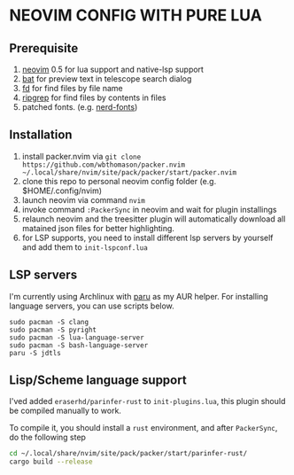 # NEOVIM CONFIG WITH PURE LUA

## Prerequisite

1. [neovim](https://github.com/neovim/neovim) 0.5 for lua support and native-lsp support
2. [bat](https://github.com/sharkdp/bat) for preview text in telescope search dialog
3. [fd](https://github.com/sharkdp/fd) for find files by file name
4. [ripgrep](https://github.com/BurntSushi/ripgrep) for find files by contents in files
5. patched fonts. (e.g. [nerd-fonts](https://github.com/ryanoasis/nerd-fonts))

## Installation

1. install packer.nvim via `git clone https://github.com/wbthomason/packer.nvim ~/.local/share/nvim/site/pack/packer/start/packer.nvim`
2. clone this repo to personal neovim config folder (e.g. $HOME/.config/nvim)
3. launch neovim via command `nvim`
4. invoke command `:PackerSync` in neovim and wait for plugin installings
5. relaunch neovim and the treesitter plugin will automatically download all matained json files for better highlighting.
6. for LSP supports, you need to install different lsp servers by yourself and add them to `init-lspconf.lua`

## LSP servers

I'm currently using Archlinux with [paru](https://github.com/Morganamilo/paru) as my AUR helper. For installing language servers, you can use scripts below.

```shell
sudo pacman -S clang
sudo pacman -S pyright
sudo pacman -S lua-language-server
sudo pacman -S bash-language-server
paru -S jdtls
```

## Lisp/Scheme language support

I'ved added `eraserhd/parinfer-rust` to `init-plugins.lua`, this plugin should be compiled manually to work.

To compile it, you should install a `rust` environment, and after `PackerSync`, do the following step

```bash
cd ~/.local/share/nvim/site/pack/packer/start/parinfer-rust/
cargo build --release
```

